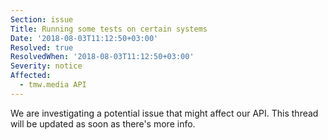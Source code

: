 ```yaml
---
Section: issue
Title: Running some tests on certain systems
Date: '2018-08-03T11:12:50+03:00'
Resolved: true
ResolvedWhen: '2018-08-03T11:12:50+03:00'
Severity: notice
Affected:
  - tmw.media API
---
```

We are investigating a potential issue that might affect our API. This thread will be updated as soon as there's more info.
